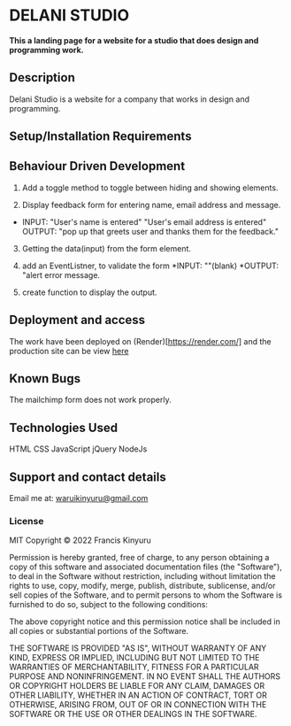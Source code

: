 # DELANI STUDIO

#### This a landing page for a website for a studio that does design and programming work.

## Description

Delani Studio is a website for a company that works in design and programming.

## Setup/Installation Requirements

<!-- - clone this repository to an empty folder in your computer: https://github.com/lydiah1wachira/Delani-studio.git
- open the index.html in a browser
- To make changes to the program, open the folder in a text editor of your choice.
- alternatively, open the file as a website( view only):https://lydiah1wachira.github.io/Delani-studio/ -->

## Behaviour Driven Development
1. Add a toggle method to toggle between hiding and showing elements.
 
2. Display feedback form for entering name, email address and message.

- INPUT: "User's name is entered"
          "User's email address is entered"
  OUTPUT: "pop up that greets user and thanks them for the feedback."

3. Getting the data(input) from the form element.

4. add an EventListner, to validate the form
   *INPUT: ""(blank)
   *OUTPUT: "alert error message.


5. create function to display the output.

## Deployment and access 

The work have been deployed on (Render)[https://render.com/] and the production site can be view [here](https://francisd.onrender.com/)

## Known Bugs

The mailchimp form does not work properly.

## Technologies Used

HTML
CSS
JavaScript
jQuery
NodeJs

## Support and contact details

Email me at: waruikinyuru@gmail.com

### License

MIT Copyright &copy; 2022 Francis Kinyuru

Permission is hereby granted, free of charge, to any person obtaining a copy of this software and associated documentation files (the "Software"), to deal in the Software without restriction, including without limitation the rights to use, copy, modify, merge, publish, distribute, sublicense, and/or sell copies of the Software, and to permit persons to whom the Software is furnished to do so, subject to the following conditions:

The above copyright notice and this permission notice shall be included in all copies or substantial portions of the Software.

THE SOFTWARE IS PROVIDED "AS IS", WITHOUT WARRANTY OF ANY KIND, EXPRESS OR IMPLIED, INCLUDING BUT NOT LIMITED TO THE WARRANTIES OF MERCHANTABILITY, FITNESS FOR A PARTICULAR PURPOSE AND NONINFRINGEMENT. IN NO EVENT SHALL THE AUTHORS OR COPYRIGHT HOLDERS BE LIABLE FOR ANY CLAIM, DAMAGES OR OTHER LIABILITY, WHETHER IN AN ACTION OF CONTRACT, TORT OR OTHERWISE, ARISING FROM, OUT OF OR IN CONNECTION WITH THE SOFTWARE OR THE USE OR OTHER DEALINGS IN THE SOFTWARE.
